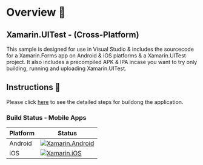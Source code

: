 # Overview 👀

## Xamarin.UITest - (Cross-Platform)

This sample is designed for use in Visual Studio & includes the sourcecode for a Xamarin.Forms app on Android & iOS platforms & a Xamarin.UITest project. It also includes a precompiled APK & IPA incase you want to try only building, running and uploading Xamarin.UITest.

## Instructions 📝

Please click [here](https://canarysplayground.github.io/mob-devops-demo/) to see the detailed steps for buildong the application.

### Build Status - Mobile Apps

| **Platform** | **Status** |
| --------------|-----------|
| Android | [![Xamarin.Android](https://github.com/CanarysPlayground/mob-devops-demo/actions/workflows/xamarin-android.yml/badge.svg?branch=main)](https://github.com/CanarysPlayground/mob-devops-demo/actions/workflows/xamarin-android.yml)|
| iOS | [![Xamarin.iOS](https://github.com/CanarysPlayground/mob-devops-demo/actions/workflows/iOS.yml/badge.svg?branch=main)](https://github.com/CanarysPlayground/mob-devops-demo/actions/workflows/iOS.yml)|
